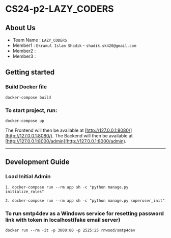 # CS24-p2-LAZY_CODERS

## About Us
- Team Name : `LAZY_CODERS`
- Member1 : `Ekramul Islam Shadik` - `shadik.sk420@gmail.com`
- Member2 : 
- Member3 :

## Getting started

### Build Docker file
```
docker-compose build
```




### To start project, run:
```
docker-compose up
```

The Frontend will then be available at [http://127.0.0.1:8080/](http://127.0.0.1:8080/).
The Backend will then be available at [http://127.0.0.1:8000/admin](http://127.0.0.1:8000/admin).

---

## Development Guide

### Load Initial Admin
```
1. docker-compose run --rm app sh -c "python manage.py initialize_roles"
```
```
2. docker-compose run --rm app sh -c "python manage.py superuser_init"
```
### To run smtp4dev as a Windows service for resetting password link with token in localhost(fake email server)

```
docker run --rm -it -p 3000:80 -p 2525:25 rnwood/smtp4dev

```

